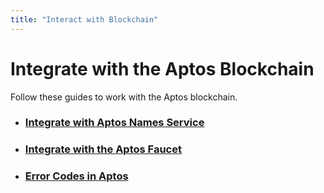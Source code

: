```yaml
---
title: "Interact with Blockchain"
---
```


# Integrate with the Aptos Blockchain

Follow these guides to work with the Aptos blockchain.

- ### [Integrate with Aptos Names Service](aptos-name-service-connector.md)
- ### [Integrate with the Aptos Faucet](../guides/system-integrators-guide.md#integrating-with-the-faucet)
- ### [Error Codes in Aptos](../reference/error-codes.md)
